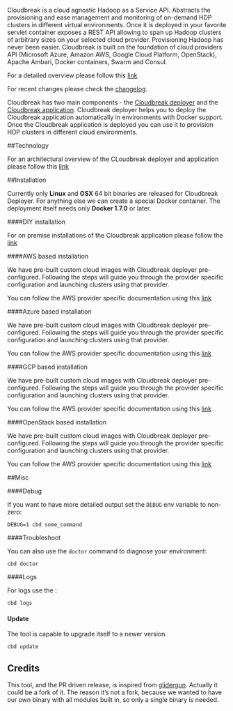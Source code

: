 Cloudbreak is a cloud agnostic Hadoop as a Service API. Abstracts the provisioning and ease management and monitoring of on-demand HDP clusters in different virtual environments. Once it is deployed in your favorite servlet container exposes a REST API allowing to span up Hadoop clusters of arbitrary sizes on your selected cloud provider. Provisioning Hadoop has never been easier.
Cloudbreak is built on the foundation of cloud providers API (Microsoft Azure, Amazon AWS, Google Cloud Platform, OpenStack), Apache Ambari, Docker containers, Swarm and Consul.

For a detailed overview please follow this [link](http://sequenceiq.com/cloudbreak-deployer/docsupdate/overview/)

For recent changes please check the [changelog](http://sequenceiq.com/cloudbreak-deployer/latest/changelog/).

Cloudbreak has two main components - the [Cloudbreak deployer](http://sequenceiq.com/cloudbreak-deployer) and the [Cloudbreak application](http://sequenceiq.com/cloudbreak). Cloudbreak deployer helps you to deploy the Cloudbreak application automatically in environments with Docker support. Once the Cloudbreak application is deployed you can use it to provision HDP clusters in different cloud environments.

##Technology

For an architectural overview of the CLoudbreak deployer and application please follow this [link](http://sequenceiq.com/cloudbreak-deployer/docsupdate/technology/)

##Installation

Currently only **Linux** and **OSX** 64 bit binaries are released for Cloudbreak Deployer. For anything else we can create a special Docker container. The deployment itself needs only **Docker 1.7.0** or later.

####DIY installation

For on premise installations of the Cloudbreak application please follow the [link](http://sequenceiq.com/cloudbreak-deployer/docsupdate/onprem)

####AWS based installation

We have pre-built custom cloud images with Cloudbreak deployer pre-configured. Following the steps will guide you through the provider specific configuration and launching clusters using that provider.

You can follow the AWS provider specific documentation using this [link](http://sequenceiq.com/cloudbreak-deployer/docsupdate/onpremaws)

####Azure based installation

We have pre-built custom cloud images with Cloudbreak deployer pre-configured. Following the steps will guide you through the provider specific configuration and launching clusters using that provider.

You can follow the AWS provider specific documentation using this [link](http://sequenceiq.com/cloudbreak-deployer/docsupdate/azure)

####GCP based installation

We have pre-built custom cloud images with Cloudbreak deployer pre-configured. Following the steps will guide you through the provider specific configuration and launching clusters using that provider.

You can follow the AWS provider specific documentation using this [link](http://sequenceiq.com/cloudbreak-deployer/docsupdate/gcp)

####OpenStack based installation

We have pre-built custom cloud images with Cloudbreak deployer pre-configured. Following the steps will guide you through the provider specific configuration and launching clusters using that provider.

You can follow the AWS provider specific documentation using this [link](openstack.md)

##Misc

####Debug

If you want to have more detailed output set the `DEBUG` env variable to non-zero:

```
DEBUG=1 cbd some_command
```

####Troubleshoot

You can also use the `doctor` command to diagnose your environment:

```
cbd doctor
```

####Logs

For logs use the :

```
cbd logs
```

#### Update

The tool is capable to upgrade itself to a newer version.

```
cbd update
```

## Credits

This tool, and the PR driven release, is inspired from [glidergun](https://github.com/gliderlabs/glidergun). Actually it
could be a fork of it. The reason it’s not a fork, because we wanted to have our own binary with all modules
built in, so only a single binary is needed.
